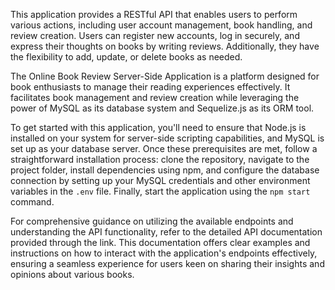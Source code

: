 This application provides a RESTful API that enables users to perform various actions, including user account management, book handling, and review creation. Users can register new accounts, log in securely, and express their thoughts on books by writing reviews. Additionally, they have the flexibility to add, update, or delete books as needed.

The Online Book Review Server-Side Application is a platform designed for book enthusiasts to manage their reading experiences effectively. It facilitates book management and review creation while leveraging the power of MySQL as its database system and Sequelize.js as its ORM tool.

To get started with this application, you'll need to ensure that Node.js is installed on your system for server-side scripting capabilities, and MySQL is set up as your database server. Once these prerequisites are met, follow a straightforward installation process: clone the repository, navigate to the project folder, install dependencies using npm, and configure the database connection by setting up your MySQL credentials and other environment variables in the `.env` file. Finally, start the application using the `npm start` command.

For comprehensive guidance on utilizing the available endpoints and understanding the API functionality, refer to the detailed API documentation provided through the link. This documentation offers clear examples and instructions on how to interact with the application's endpoints effectively, ensuring a seamless experience for users keen on sharing their insights and opinions about various books.